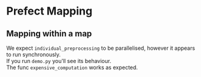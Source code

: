 # Prefect Mapping

## Mapping within a map
We expect `individual_preprocessing` to be parallelised, however it appears to run synchronously.  
If you run `demo.py` you'll see its behaviour.  
The func `expensive_computation` works as expected.